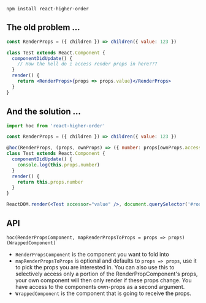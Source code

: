     npm install react-higher-order

## The old problem ...

```jsx
const RenderProps = ({ children }) => children({ value: 123 })

class Test extends React.Component {
  componentDidUpdate() {
    // How the hell do i access render props in here???
  }
  render() {
    return <RenderProps>{props => props.value}</RenderProps>
  }
}
```

## And the solution ...

```jsx
import hoc from 'react-higher-order'

const RenderProps = ({ children }) => children({ value: 123 })

@hoc(RenderProps, (props, ownProps) => ({ number: props[ownProps.accessor] }))
class Test extends React.Component {
  componentDidUpdate() {
    console.log(this.props.number)
  }
  render() {
    return this.props.number
  }
}

ReactDOM.render(<Test accessor="value" />, document.querySelector('#root'))
```

## API

    hoc(RenderPropsComponent, mapRenderPropsToProps = props => props)(WrappedComponent)

- `RenderPropsComponent` is the component you want to fold into
- `mapRenderPropsToProps` is optional and defaults to `props => props`, use it to pick the props you are interested in. You can also use this to selectively access only a portion of the RenderPropComponent's props, your own component will then only render if these props change. You have access to the components own-props as a second argument.
- `WrappedComponent` is the component that is going to receive the props.
